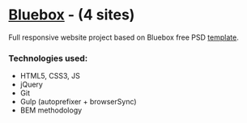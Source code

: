 # <a href="http://aekal.github.io">Bluebox</a> - (4 sites)
Full responsive website project based on Bluebox free PSD <a href="http://www.graphicsfuel.com/2013/07/bluebox-flat-website-psd-templates-design">template</a>.
### Technologies used:
- HTML5, CSS3, JS
- jQuery
- Git
- Gulp (autoprefixer + browserSync)
- BEM methodology
